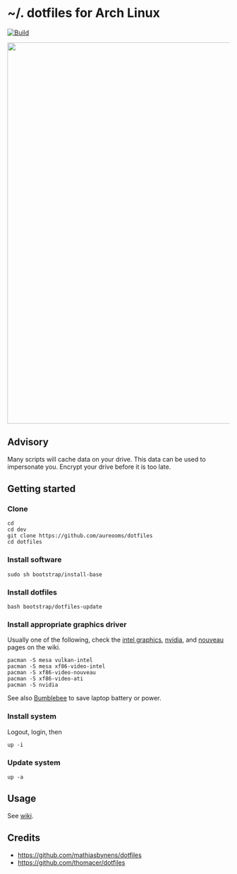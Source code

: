 # ~/. dotfiles for Arch Linux

[![Build](https://img.shields.io/travis/aureooms/dotfiles/master.svg)](https://travis-ci.org/aureooms/dotfiles/branches)

<img src="https://imgs.xkcd.com/comics/the_general_problem.png" width="864">

## Advisory

Many scripts will cache data on your drive. This data can be used to
impersonate you. Encrypt your drive before it is too late.

## Getting started

### Clone

    cd
    cd dev
    git clone https://github.com/aureooms/dotfiles
    cd dotfiles

### Install software

    sudo sh bootstrap/install-base

### Install dotfiles

    bash bootstrap/dotfiles-update

### Install appropriate graphics driver

Usually one of the following, check the
[intel graphics](https://wiki.archlinux.org/index.php/Intel_graphics),
[nvidia](https://wiki.archlinux.org/index.php/NVIDIA),
and 
[nouveau](https://wiki.archlinux.org/index.php/nouveau)
pages on the wiki.

    pacman -S mesa vulkan-intel
    pacman -S mesa xf86-video-intel
    pacman -S xf86-video-nouveau
    pacman -S xf86-video-ati
    pacman -S nvidia

See also [Bumblebee](https://wiki.archlinux.org/index.php/Bumblebee) to save
laptop battery or power.

### Install system
Logout, login, then

    up -i

### Update system

    up -a


## Usage

See [wiki](https://github.com/aureooms/dotfiles/wiki).


## Credits

  - https://github.com/mathiasbynens/dotfiles
  - https://github.com/thomacer/dotfiles

